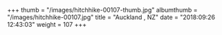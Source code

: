 +++
thumb = "/images/hitchhike-00107-thumb.jpg"
albumthumb = "/images/hitchhike-00107.jpg"
title = "Auckland , NZ"
date = "2018:09:26 12:43:03"
weight = 107
+++
